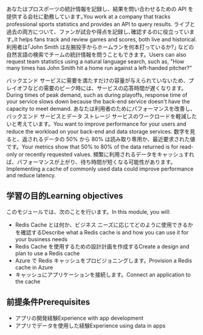 <span data-ttu-id="0653a-101">あなたはプロスポーツの統計情報を記録し、結果を問い合わせるための API を提供する会社に勤務しています｡</span><span class="sxs-lookup"><span data-stu-id="0653a-101">You work at a company that tracks professional sports statistics and provides an API to query results.</span></span> <span data-ttu-id="0653a-102">ライブと過去の両方について、ファンが試合や得点を記録し､確認するのに役立っています｡</span><span class="sxs-lookup"><span data-stu-id="0653a-102">It helps fans track and review games and scores, both live and historical.</span></span> <span data-ttu-id="0653a-103">利用者は｢John Smith は左腕投手からホームランを何本打っているか?｣ などの自然言語の検索でチームの統計情報を問うこともできます。</span><span class="sxs-lookup"><span data-stu-id="0653a-103">Users can also request team statistics using a natural language search, such as, "How many times has John Smith hit a home run against a left-handed pitcher?"</span></span>

<span data-ttu-id="0653a-104">バックエンド サービスに需要を満たすだけの容量が与えられていないため、プレイオフなどの需要のピーク時には、サービスの応答時間が遅くなります。</span><span class="sxs-lookup"><span data-stu-id="0653a-104">During times of peak demand, such as during playoffs, response time of your service slows down because the back-end service doesn't have the capacity to meet demand.</span></span> <span data-ttu-id="0653a-105">あなたは利用者のためにパフォーマンスを改善し、バックエンド サービスとデータ ストレージ サービスのワークロードを軽減したいと考えています。</span><span class="sxs-lookup"><span data-stu-id="0653a-105">You want to improve performance for your users and reduce the workload on your back-end and data storage services.</span></span> <span data-ttu-id="0653a-106">数字を見ると、返されるデータの 50% から 80% は読み取り専用か、最近要求された値です。</span><span class="sxs-lookup"><span data-stu-id="0653a-106">Your metrics show that 50% to 80% of the data returned is for read-only or recently requested values.</span></span> <span data-ttu-id="0653a-107">頻繁に利用されるデータをキャッシュすれば、パフォーマンスが上がり、待ち時間が短くなる可能性があります。</span><span class="sxs-lookup"><span data-stu-id="0653a-107">Implementing a cache of commonly used data could improve performance and reduce latency.</span></span>

## <a name="learning-objectives"></a><span data-ttu-id="0653a-108">学習の目的</span><span class="sxs-lookup"><span data-stu-id="0653a-108">Learning objectives</span></span>

<span data-ttu-id="0653a-109">このモジュールでは、次のことを行います。</span><span class="sxs-lookup"><span data-stu-id="0653a-109">In this module, you will:</span></span>

- <span data-ttu-id="0653a-110">Redis Cache とは何か、ビジネス ニーズに応じてどのように使用できるかを確認する</span><span class="sxs-lookup"><span data-stu-id="0653a-110">Describe what a Redis cache is and how you can use it for your business needs</span></span>
- <span data-ttu-id="0653a-111">Redis Cache を使用するための設計計画を作成する</span><span class="sxs-lookup"><span data-stu-id="0653a-111">Create a design and plan to use a Redis cache</span></span>
- <span data-ttu-id="0653a-112">Azure で Redis キャッシュをプロビジョニングします。</span><span class="sxs-lookup"><span data-stu-id="0653a-112">Provision a Redis cache in Azure</span></span>
- <span data-ttu-id="0653a-113">キャッシュにアプリケーションを接続します。</span><span class="sxs-lookup"><span data-stu-id="0653a-113">Connect an application to the cache</span></span>

## <a name="prerequisites"></a><span data-ttu-id="0653a-114">前提条件</span><span class="sxs-lookup"><span data-stu-id="0653a-114">Prerequisites</span></span>

- <span data-ttu-id="0653a-115">アプリの開発経験</span><span class="sxs-lookup"><span data-stu-id="0653a-115">Experience with app development</span></span>
- <span data-ttu-id="0653a-116">アプリでデータを使用した経験</span><span class="sxs-lookup"><span data-stu-id="0653a-116">Experience using data in apps</span></span>
